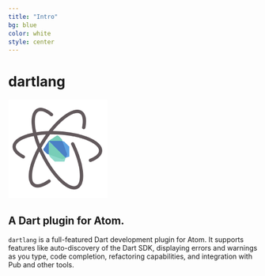 ```yaml
---
title: "Intro"
bg: blue
color: white
style: center
---
```


# dartlang

![dartlang logo](dartlang-atom.png)

## A Dart plugin for Atom.

`dartlang` is a full-featured Dart development plugin for Atom. It supports
features like auto-discovery of the Dart SDK, displaying errors and warnings as
you type, code completion, refactoring capabilities, and integration with Pub
and other tools.
